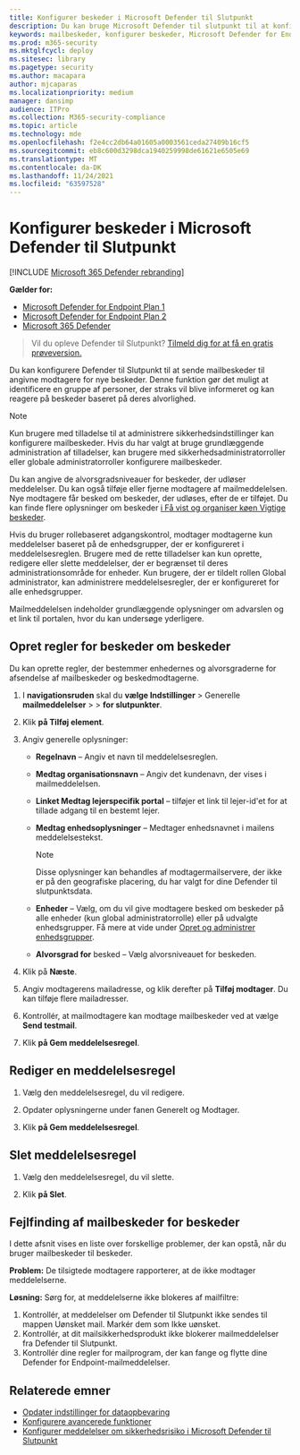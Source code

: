 ```yaml
---
title: Konfigurer beskeder i Microsoft Defender til Slutpunkt
description: Du kan bruge Microsoft Defender til slutpunkt til at konfigurere indstillinger for mailbeskeder for sikkerhedsadvarsler baseret på alvorsgrad og andre kriterier.
keywords: mailbeskeder, konfigurer beskeder, Microsoft Defender for Endpoint, Microsoft Defender til slutpunktsmeddelelser, Microsoft Defender for Endpoint-beskeder, windows enterprise, windows education
ms.prod: m365-security
ms.mktglfcycl: deploy
ms.sitesec: library
ms.pagetype: security
ms.author: macapara
author: mjcaparas
ms.localizationpriority: medium
manager: dansimp
audience: ITPro
ms.collection: M365-security-compliance
ms.topic: article
ms.technology: mde
ms.openlocfilehash: f2e4cc2db64a01605a0003561ceda27409b16cf5
ms.sourcegitcommit: eb8c600d3298dca1940259998de61621e6505e69
ms.translationtype: MT
ms.contentlocale: da-DK
ms.lasthandoff: 11/24/2021
ms.locfileid: "63597528"
---
```

# <a name="configure-alert-notifications-in-microsoft-defender-for-endpoint"></a>Konfigurer beskeder i Microsoft Defender til Slutpunkt

[!INCLUDE [Microsoft 365 Defender rebranding](../../includes/microsoft-defender.md)]

**Gælder for:**
- [Microsoft Defender for Endpoint Plan 1](https://go.microsoft.com/fwlink/p/?linkid=2154037)
- [Microsoft Defender for Endpoint Plan 2](https://go.microsoft.com/fwlink/p/?linkid=2154037)
- [Microsoft 365 Defender](https://go.microsoft.com/fwlink/?linkid=2118804)

> Vil du opleve Defender til Slutpunkt? [Tilmeld dig for at få en gratis prøveversion.](https://signup.microsoft.com/create-account/signup?products=7f379fee-c4f9-4278-b0a1-e4c8c2fcdf7e&ru=https://aka.ms/MDEp2OpenTrial?ocid=docs-wdatp-emailconfig-abovefoldlink)

Du kan konfigurere Defender til Slutpunkt til at sende mailbeskeder til angivne modtagere for nye beskeder. Denne funktion gør det muligt at identificere en gruppe af personer, der straks vil blive informeret og kan reagere på beskeder baseret på deres alvorlighed.

> [!NOTE]
> Kun brugere med tilladelse til at administrere sikkerhedsindstillinger kan konfigurere mailbeskeder. Hvis du har valgt at bruge grundlæggende administration af tilladelser, kan brugere med sikkerhedsadministratorroller eller globale administratorroller konfigurere mailbeskeder.

Du kan angive de alvorsgradsniveauer for beskeder, der udløser meddelelser. Du kan også tilføje eller fjerne modtagere af mailmeddelelsen. Nye modtagere får besked om beskeder, der udløses, efter de er tilføjet. Du kan finde flere oplysninger om beskeder [i Få vist og organiser køen Vigtige beskeder](alerts-queue.md).

Hvis du bruger rollebaseret adgangskontrol, modtager modtagerne kun meddelelser baseret på de enhedsgrupper, der er konfigureret i meddelelsesreglen.
Brugere med de rette tilladelser kan kun oprette, redigere eller slette meddelelser, der er begrænset til deres administrationsområde for enheder.
Kun brugere, der er tildelt rollen Global administrator, kan administrere meddelelsesregler, der er konfigureret for alle enhedsgrupper.

Mailmeddelelsen indeholder grundlæggende oplysninger om advarslen og et link til portalen, hvor du kan undersøge yderligere.

## <a name="create-rules-for-alert-notifications"></a>Opret regler for beskeder om beskeder
Du kan oprette regler, der bestemmer enhedernes og alvorsgraderne for afsendelse af mailbeskeder og beskedmodtagerne.


1. I **navigationsruden** skal du **vælge Indstillinger** \> Generelle **mailmeddelelser** \> \> **for slutpunkter**.

2. Klik **på Tilføj element**.

3. Angiv generelle oplysninger:
    - **Regelnavn** – Angiv et navn til meddelelsesreglen.
    - **Medtag organisationsnavn** – Angiv det kundenavn, der vises i mailmeddelelsen.
    - **Linket Medtag lejerspecifik portal** – tilføjer et link til lejer-id'et for at tillade adgang til en bestemt lejer.
    - **Medtag enhedsoplysninger** – Medtager enhedsnavnet i mailens meddelelsestekst.

        > [!NOTE]
        > Disse oplysninger kan behandles af modtagermailservere, der ikke er på den geografiske placering, du har valgt for dine Defender til slutpunktsdata.

    - **Enheder** – Vælg, om du vil give modtagere besked om beskeder på alle enheder (kun global administratorrolle) eller på udvalgte enhedsgrupper. Få mere at vide under [Opret og administrer enhedsgrupper](machine-groups.md).
    - **Alvorsgrad for** besked – Vælg alvorsniveauet for beskeden.

4. Klik på **Næste**.

5. Angiv modtagerens mailadresse, og klik derefter på **Tilføj modtager**. Du kan tilføje flere mailadresser.

6. Kontrollér, at mailmodtagere kan modtage mailbeskeder ved at vælge **Send testmail**.

7. Klik **på Gem meddelelsesregel**.

## <a name="edit-a-notification-rule"></a>Rediger en meddelelsesregel

1. Vælg den meddelelsesregel, du vil redigere.

2. Opdater oplysningerne under fanen Generelt og Modtager.

3. Klik **på Gem meddelelsesregel**.

## <a name="delete-notification-rule"></a>Slet meddelelsesregel

1. Vælg den meddelelsesregel, du vil slette.

2. Klik **på Slet**.

## <a name="troubleshoot-email-notifications-for-alerts"></a>Fejlfinding af mailbeskeder for beskeder

I dette afsnit vises en liste over forskellige problemer, der kan opstå, når du bruger mailbeskeder til beskeder.

**Problem:** De tilsigtede modtagere rapporterer, at de ikke modtager meddelelserne.

**Løsning:** Sørg for, at meddelelserne ikke blokeres af mailfiltre:

1. Kontrollér, at meddelelser om Defender til Slutpunkt ikke sendes til mappen Uønsket mail. Markér dem som Ikke uønsket.
2. Kontrollér, at dit mailsikkerhedsprodukt ikke blokerer mailmeddelelser fra Defender til Slutpunkt.
3. Kontrollér dine regler for mailprogram, der kan fange og flytte dine Defender for Endpoint-mailmeddelelser.

## <a name="related-topics"></a>Relaterede emner

- [Opdater indstillinger for dataopbevaring](data-retention-settings.md)
- [Konfigurere avancerede funktioner](advanced-features.md)
- [Konfigurer meddelelser om sikkerhedsrisiko i Microsoft Defender til Slutpunkt](/microsoft-365/security/defender-endpoint/configure-vulnerability-email-notifications)
